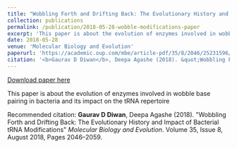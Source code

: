 ```yaml
---
title: "Wobbling Forth and Drifting Back: The Evolutionary History and Impact of Bacterial tRNA Modifications"
collection: publications
permalink: /publication/2018-05-28-wobble-modifications-paper
excerpt: 'This paper is about the evolution of enzymes involved in wobble base pairing in bacteria and its impact on the tRNA repertoire'
date: 2018-05-28
venue: 'Molecular Biology and Evolution'
paperurl: 'https://academic.oup.com/mbe/article-pdf/35/8/2046/25231596/msy110.pdf'
citation: '<b>Gaurav D Diwan</b>, Deepa Agashe (2018). &quot;Wobbling Forth and Drifting Back: The Evolutionary History and Impact of Bacterial tRNA Modifications&quot; <i>Molecular Biology and Evolution</i>. Volume 35, Issue 8, August 2018, Pages 2046–2059.'
---
```


<a href='https://academic.oup.com/mbe/article-pdf/35/8/2046/25231596/msy110.pdf'>Download paper here</a>

This paper is about the evolution of enzymes involved in wobble base pairing in bacteria and its impact on the tRNA repertoire

Recommended citation: <b>Gaurav D Diwan</b>, Deepa Agashe (2018). "Wobbling Forth and Drifting Back: The Evolutionary History and Impact of Bacterial tRNA Modifications" <i>Molecular Biology and Evolution</i>. Volume 35, Issue 8, August 2018, Pages 2046–2059.